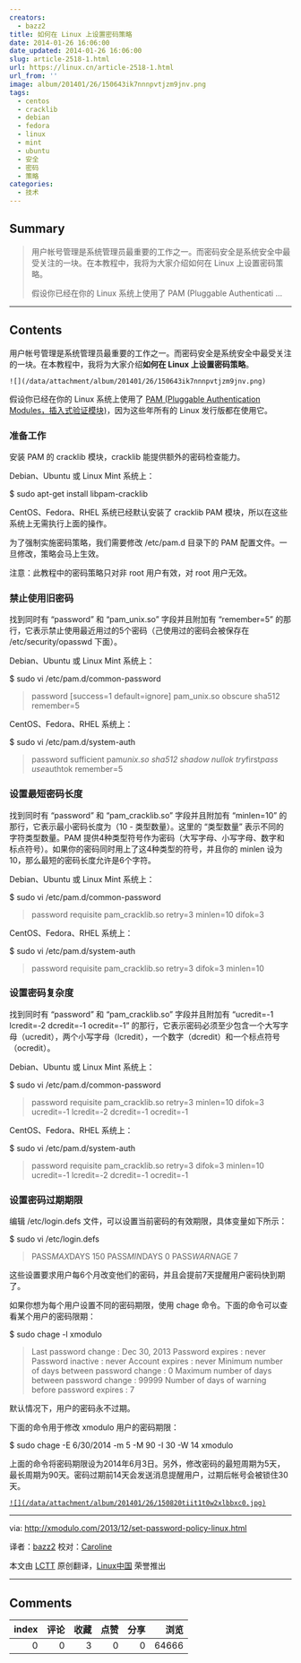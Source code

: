 ```yaml
---
creators:
  - bazz2
title: 如何在 Linux 上设置密码策略
date: 2014-01-26 16:06:00
date_updated: 2014-01-26 16:06:00
slug: article-2518-1.html
url: https://linux.cn/article-2518-1.html
url_from: ''
image: album/201401/26/150643ik7nnnpvtjzm9jnv.png
tags:
  - centos
  - cracklib
  - debian
  - fedora
  - linux
  - mint
  - ubuntu
  - 安全
  - 密码
  - 策略
categories:
  - 技术
---
```


## Summary

> 用户帐号管理是系统管理员最重要的工作之一。而密码安全是系统安全中最受关注的一块。在本教程中，我将为大家介绍如何在 Linux 上设置密码策略。
> 
> 假设你已经在你的 Linux 系统上使用了 PAM (Pluggable Authenticati ...

***

<!-- more -->

## Contents

用户帐号管理是系统管理员最重要的工作之一。而密码安全是系统安全中最受关注的一块。在本教程中，我将为大家介绍**如何在 Linux 上设置密码策略**。

`![](/data/attachment/album/201401/26/150643ik7nnnpvtjzm9jnv.png)`

假设你已经在你的 Linux 系统上使用了 [PAM (Pluggable Authentication Modules，插入式验证模块)](http://www.linux-pam.org/)，因为这些年所有的 Linux 发行版都在使用它。

### 准备工作

安装 PAM 的 cracklib 模块，cracklib 能提供额外的密码检查能力。

Debian、Ubuntu 或 Linux Mint 系统上：

$ sudo apt-get install libpam-cracklib

CentOS、Fedora、RHEL 系统已经默认安装了 cracklib PAM 模块，所以在这些系统上无需执行上面的操作。

为了强制实施密码策略，我们需要修改 /etc/pam.d 目录下的 PAM 配置文件。一旦修改，策略会马上生效。

注意：此教程中的密码策略只对非 root 用户有效，对 root 用户无效。

### 禁止使用旧密码

找到同时有 “password” 和 “pam\_unix.so” 字段并且附加有 “remember=5” 的那行，它表示禁止使用最近用过的5个密码（己使用过的密码会被保存在 /etc/security/opasswd 下面）。

Debian、Ubuntu 或 Linux Mint 系统上：

$ sudo vi /etc/pam.d/common-password

> 
> password [success=1 default=ignore] pam\_unix.so obscure sha512 remember=5
> 
> 
> 

CentOS、Fedora、RHEL 系统上：

$ sudo vi /etc/pam.d/system-auth

> 
> password sufficient pam*unix.so sha512 shadow nullok try*first*pass use*authtok remember=5
> 
> 
> 

### 设置最短密码长度

找到同时有 “password” 和 “pam\_cracklib.so” 字段并且附加有 “minlen=10” 的那行，它表示最小密码长度为（10 - 类型数量）。这里的 “类型数量” 表示不同的字符类型数量。PAM 提供4种类型符号作为密码（大写字母、小写字母、数字和标点符号）。如果你的密码同时用上了这4种类型的符号，并且你的 minlen 设为10，那么最短的密码长度允许是6个字符。

Debian、Ubuntu 或 Linux Mint 系统上：

$ sudo vi /etc/pam.d/common-password

> 
> password requisite pam\_cracklib.so retry=3 minlen=10 difok=3
> 
> 
> 

CentOS、Fedora、RHEL 系统上：

$ sudo vi /etc/pam.d/system-auth

> 
> password requisite pam\_cracklib.so retry=3 difok=3 minlen=10
> 
> 
> 

### 设置密码复杂度

找到同时有 “password” 和 “pam\_cracklib.so” 字段并且附加有 “ucredit=-1 lcredit=-2 dcredit=-1 ocredit=-1” 的那行，它表示密码必须至少包含一个大写字母（ucredit），两个小写字母（lcredit），一个数字（dcredit）和一个标点符号（ocredit）。

Debian、Ubuntu 或 Linux Mint 系统上：

$ sudo vi /etc/pam.d/common-password

> 
> password requisite pam\_cracklib.so retry=3 minlen=10 difok=3 ucredit=-1 lcredit=-2 dcredit=-1 ocredit=-1
> 
> 
> 

CentOS、Fedora、RHEL 系统上：

$ sudo vi /etc/pam.d/system-auth

> 
> password requisite pam\_cracklib.so retry=3 difok=3 minlen=10 ucredit=-1 lcredit=-2 dcredit=-1 ocredit=-1
> 
> 
> 

### 设置密码过期期限

编辑 /etc/login.defs 文件，可以设置当前密码的有效期限，具体变量如下所示：

$ sudo vi /etc/login.defs

> 
> PASS*MAX*DAYS 150 PASS*MIN*DAYS 0 PASS*WARN*AGE 7
> 
> 
> 

这些设置要求用户每6个月改变他们的密码，并且会提前7天提醒用户密码快到期了。

如果你想为每个用户设置不同的密码期限，使用 chage 命令。下面的命令可以查看某个用户的密码限期：

$ sudo chage -l xmodulo

> 
> Last password change : Dec 30, 2013 Password expires : never Password inactive : never Account expires : never Minimum number of days between password change : 0 Maximum number of days between password change : 99999 Number of days of warning before password expires : 7
> 
> 
> 

默认情况下，用户的密码永不过期。

下面的命令用于修改 xmodulo 用户的密码期限：

$ sudo chage -E 6/30/2014 -m 5 -M 90 -I 30 -W 14 xmodulo

上面的命令将密码期限设为2014年6月3日。另外，修改密码的最短周期为5天，最长周期为90天。密码过期前14天会发送消息提醒用户，过期后帐号会被锁住30天。

[`![](/data/attachment/album/201401/26/150820tiit1t0w2xlbbxc0.jpg)`](http://www.flickr.com/photos/xmodulo/11640903324/)

---

via: <http://xmodulo.com/2013/12/set-password-policy-linux.html>

译者：[bazz2](https://github.com/bazz2) 校对：[Caroline](https://github.com/carolinewuyan)

本文由 [LCTT](https://github.com/LCTT/TranslateProject) 原创翻译，[Linux中国](https://linux.cn/) 荣誉推出

***

## Comments


|   index |   评论 |   收藏 |   点赞 |   分享 |   浏览 |
|--------:|-------:|-------:|-------:|-------:|-------:|
|       0 |      0 |      3 |      0 |      0 |  64666 |
